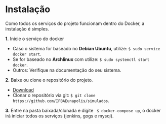 # Instalação

Como todos os serviços do projeto funcionam dentro do Docker, a instalação é simples.

**1.** Inicie o serviço do docker
  * Caso o sistema for baseado no **Debian Ubuntu**, utilize: `$ sudo service docker start`.
  * Se for baseado no **Archlinux** com utilize: `$ sudo systemctl start docker`.
  * Outros: Verifique na documentação do seu sistema.

**2.** Baixe ou clone o repositório do projeto.
  * [Download](https://github.com/IFBAEunapolis/simulados/archive/master.zip)
  * Clonar o repositório via git: ` $ git clone https://github.com/IFBAEunapolis/simulados `.

**3.** Entre na pasta baixada/clonada e digite ` $ docker-compose up`, o docker irá iniciar todos os serviços (jenkins, gogs e mysql).

